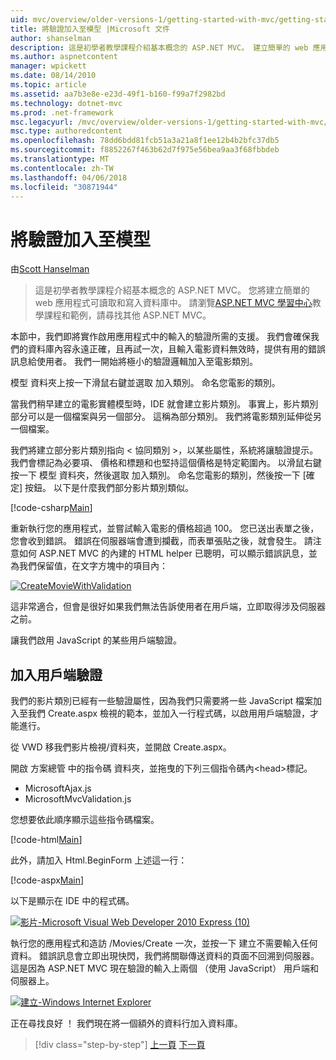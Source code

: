 ```yaml
---
uid: mvc/overview/older-versions-1/getting-started-with-mvc/getting-started-with-mvc-part7
title: 將驗證加入至模型 |Microsoft 文件
author: shanselman
description: 這是初學者教學課程介紹基本概念的 ASP.NET MVC。 建立簡單的 web 應用程式可讀取和寫入資料庫中。
ms.author: aspnetcontent
manager: wpickett
ms.date: 08/14/2010
ms.topic: article
ms.assetid: aa7b3e8e-e23d-49f1-b160-f99a7f2982bd
ms.technology: dotnet-mvc
ms.prod: .net-framework
msc.legacyurl: /mvc/overview/older-versions-1/getting-started-with-mvc/getting-started-with-mvc-part7
msc.type: authoredcontent
ms.openlocfilehash: 78dd6bdd81fcb51a3a21a8f1ee12b4b2bfc37db5
ms.sourcegitcommit: f8852267f463b62d7f975e56bea9aa3f68fbbdeb
ms.translationtype: MT
ms.contentlocale: zh-TW
ms.lasthandoff: 04/06/2018
ms.locfileid: "30871944"
---
```

<a name="adding-validation-to-the-model"></a>將驗證加入至模型
====================
由[Scott Hanselman](https://github.com/shanselman)

> 這是初學者教學課程介紹基本概念的 ASP.NET MVC。 您將建立簡單的 web 應用程式可讀取和寫入資料庫中。 請瀏覽[ASP.NET MVC 學習中心](../../../index.md)教學課程和範例，請尋找其他 ASP.NET MVC。


本節中，我們即將實作啟用應用程式中的輸入的驗證所需的支援。 我們會確保我們的資料庫內容永遠正確，且再試一次，且輸入電影資料無效時，提供有用的錯誤訊息給使用者。 我們一開始將極小的驗證邏輯加入至電影類別。

模型 資料夾上按一下滑鼠右鍵並選取 加入類別。 命名您電影的類別。

當我們稍早建立的電影實體模型時，IDE 就會建立影片類別。 事實上，影片類別部分可以是一個檔案與另一個部分。 這稱為部分類別。 我們將電影類別延伸從另一個檔案。

我們將建立部分影片類別指向 < 協同類別 >，以某些屬性，系統將讓驗證提示。 我們會標記為必要項、 價格和標題和也堅持這個價格是特定範圍內。 以滑鼠右鍵按一下 模型 資料夾，然後選取 加入類別。 命名您電影的類別，然後按一下 [確定] 按鈕。 以下是什麼我們部分影片類別類似。

[!code-csharp[Main](getting-started-with-mvc-part7/samples/sample1.cs)]

重新執行您的應用程式，並嘗試輸入電影的價格超過 100。 您已送出表單之後，您會收到錯誤。 錯誤在伺服器端會遭到攔截，而表單張貼之後，就會發生。 請注意如何 ASP.NET MVC 的內建的 HTML helper 已聰明，可以顯示錯誤訊息，並為我們保留值，在文字方塊中的項目內：

[![CreateMovieWithValidation](getting-started-with-mvc-part7/_static/image2.png)](getting-started-with-mvc-part7/_static/image1.png)

這非常適合，但會是很好如果我們無法告訴使用者在用戶端，立即取得涉及伺服器之前。

讓我們啟用 JavaScript 的某些用戶端驗證。

## <a name="adding-client-side-validation"></a>加入用戶端驗證

我們的影片類別已經有一些驗證屬性，因為我們只需要將一些 JavaScript 檔案加入至我們 Create.aspx 檢視的範本，並加入一行程式碼，以啟用用戶端驗證，才能進行。

從 VWD 移我們影片檢視/資料夾，並開啟 Create.aspx。

開啟 方案總管 中的指令碼 資料夾，並拖曳的下列三個指令碼內&lt;head&gt;標記。

- MicrosoftAjax.js
- MicrosoftMvcValidation.js

您想要依此順序顯示這些指令碼檔案。

[!code-html[Main](getting-started-with-mvc-part7/samples/sample2.html)]

此外，請加入 Html.BeginForm 上述這一行：

[!code-aspx[Main](getting-started-with-mvc-part7/samples/sample3.aspx)]

以下是顯示在 IDE 中的程式碼。

[![影片-Microsoft Visual Web Developer 2010 Express (10)](getting-started-with-mvc-part7/_static/image4.png)](getting-started-with-mvc-part7/_static/image3.png)

執行您的應用程式和造訪 /Movies/Create 一次，並按一下 建立不需要輸入任何資料。 錯誤訊息會立即出現快閃，我們將關聯傳送資料的頁面不回溯到伺服器。 這是因為 ASP.NET MVC 現在驗證的輸入上兩個 （使用 JavaScript） 用戶端和伺服器上。

[![建立-Windows Internet Explorer](getting-started-with-mvc-part7/_static/image6.png)](getting-started-with-mvc-part7/_static/image5.png)

正在尋找良好 ！ 我們現在將一個額外的資料行加入資料庫。

> [!div class="step-by-step"]
> [上一頁](getting-started-with-mvc-part6.md)
> [下一頁](getting-started-with-mvc-part8.md)
